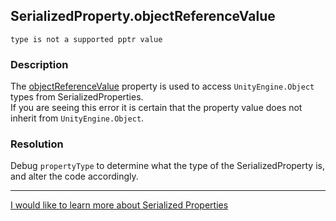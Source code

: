 ## SerializedProperty.objectReferenceValue
```
type is not a supported pptr value
```

### Description
The [objectReferenceValue](https://docs.unity3d.com/ScriptReference/SerializedProperty-objectReferenceValue.html) property is used to access `UnityEngine.Object` types from SerializedProperties.  
If you are seeing this error it is certain that the property value does not inherit from `UnityEngine.Object`.

### Resolution
Debug `propertyType` to determine what the type of the SerializedProperty is, and alter the code accordingly.

---  

[I would like to learn more about Serialized Properties](../../Editor%20Issues/Serialisation/SerializedObject%20How-to.md)